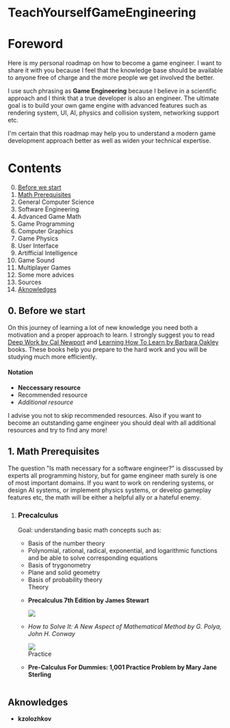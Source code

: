 # TeachYourselfGameEngineering
<h1>Foreword</h1>
<p>Here is my personal roadmap on how to become a game engineer. I want to share it with you because I feel that the knowledge base should be available to anyone free of charge and the more people we get involved the better.

I use such phrasing as <strong>Game Engineering</strong> because I believe in a scientific approach and I think that a true developer is also an engineer. The ultimate goal is to build your own game engine with advanced features such as rendering system, UI, AI, physics and collision system, networking support etc. 

I'm certain that this roadmap may help you to understand a modern game development approach better as well as widen your technical expertise.</p>
<h1>Contents</h1>
<ol start="0">
  <li><a href="#0-before-we-start">Before we start</a></li>
  <li><a href="#1-math-prerequisites">Math Prerequisites</a></li>
  <li>General Computer Science</li>
  <li>Software Engineering</li>
  <li>Advanced Game Math</li>
  <li>Game Programming</li>
  <li>Computer Graphics</li>
  <li>Game Physics</li>
  <li>User Interface</li>
  <li>Artifficial Intelligence</li>
  <li>Game Sound</li>
  <li>Multiplayer Games</li>
  <li>Some more advices</li>
  <li>Sources</li>
  <li><a href="#aknowledges">Aknowledges</a></li>
</ol>
<h2>0. Before we start</h2>
<p>On this journey  of learning a lot of new knowledge you need both a motivation and a proper approach to learn. I strongly suggest you to read <a href="https://www.calnewport.com/books/deep-work/">Deep Work by Cal Newport</a> and <a href="https://barbaraoakley.com/books/learning-how-to-learn/">Learning How To Learn by Barbara Oakley</a> books. These books help you prepare to the hard work and you will be studying much more efficiently.</p>
<h4>Notation</h4>
<ul>
  <li><strong>Neccessary resource</strong></li>
  <li>Recommended resource</li>
  <li><em>Additional resource</em></li>
</ul>
 <p>I advise you not to skip recommended resources. Also if you want to become an outstanding game engineer you should deal with all additional resources and try to find any more!</p>
</p>
<h2>1. Math Prerequisites</h2>
<p> The question "Is math necessary for a software engineer?" is disscussed by experts all programming history, but for game engineer math surely is one of most important domains. If you want to work on rendering systems, or design AI systems, or implement physics systems, or develop gameplay features etc, the math will be either a helpful ally or a hateful enemy.
<ol>
  <li> <h3>Precalculus</h3>
     <p> Goal: understanding basic math concepts such as:</p>
        <ul>
          <li> Basis of the number theory
          <li> Polynomial, rational, radical, exponential, and logarithmic functions and be able to solve corresponding equations
          <li> Basis of trygonometry
          <li> Plane and solid geometry
          <li> Basis of probability theory
        </ul>
     <ul> Theory
        <li>
          <p><strong>Precalculus 7th Edition by James Stewart</strong></p>
          <img src="https://user-images.githubusercontent.com/31415381/143224298-4032932c-a08e-43f9-a0ca-68380ad5b25e.png"></img>
        </li>
        <li>
          <p><em>How to Solve It: A New Aspect of Mathematical Method by G. Polya, John H. Conway</em></p>
          <img src="https://user-images.githubusercontent.com/31415381/143228072-f9dbbddd-56fb-4447-bb61-2089e09a5799.png"></img>
        </li>
     </ul>
     <ul>Practice
        <li> 
          <p><strong>Pre-Calculus For Dummies: 1,001 Practice Problem by Mary Jane Sterling</p>
          <img src="">
        </li>
     </ul>
  </li>   
</ol>

<h2>Aknowledges</h2>
<ul>
  <li>kzolozhkov</li>
</ul>

